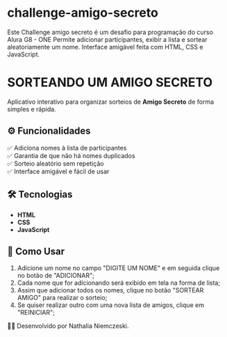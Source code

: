 # challenge-amigo-secreto
  Este Challenge amigo secreto é um desafio para programação do curso Alura G8 - ONE Permite adicionar participantes, exibir a lista e sortear aleatoriamente um nome. Interface amigável feita com HTML, CSS e JavaScript.

  # SORTEANDO UM AMIGO SECRETO

Aplicativo interativo para organizar sorteios de **Amigo Secreto** de forma simples e rápida.  

## ⚙️ Funcionalidades  

✅ Adiciona nomes à lista de participantes  
✅ Garantia de que não há nomes duplicados  
✅ Sorteio aleatório sem repetição  
✅ Interface amigável e fácil de usar  

## 🛠️ Tecnologias  

- **HTML**  
- **CSS**  
- **JavaScript**  

## 📌 Como Usar  

1. Adicione um nome no campo "DIGITE UM NOME" e em seguida clique no botão de "ADICIONAR";
2. Cada nome que for adicionando será exibido em tela na forma de lista;
3. Assim que adicionar todos os nomes, clique no botão "SORTEAR AMIGO" para realizar o sorteio;
4. Se quiser realizar outro com uma nova lista de amigos, clique em "REINICIAR";



👨‍💻 Desenvolvido por Nathalia Niemczeski.
